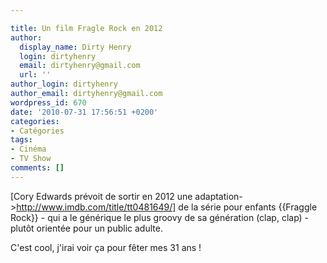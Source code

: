 ```yaml
---

title: Un film Fragle Rock en 2012
author:
  display_name: Dirty Henry
  login: dirtyhenry
  email: dirtyhenry@gmail.com
  url: ''
author_login: dirtyhenry
author_email: dirtyhenry@gmail.com
wordpress_id: 670
date: '2010-07-31 17:56:51 +0200'
categories:
- Catégories
tags:
- Cinéma
- TV Show
comments: []
---
```

[Cory Edwards prévoit de sortir en 2012 une adaptation->http://www.imdb.com/title/tt0481649/] de la série pour enfants {{Fraggle Rock}} - qui a le générique le plus groovy de sa génération (clap, clap) - plutôt orientée pour un public adulte.

C'est cool, j'irai voir ça pour fêter mes 31 ans !

<object width="500" height="400"><param name="movie" value="http://www.youtube.com/v/6dXFWL7l7A0&amp;hl=fr_FR&amp;fs=1"></param><param name="allowFullScreen" value="true"></param><param name="allowscriptaccess" value="always"></param><embed src="http://www.youtube.com/v/6dXFWL7l7A0&amp;hl=fr_FR&amp;fs=1" type="application/x-shockwave-flash" allowscriptaccess="always" allowfullscreen="true" width="500" height="400"></embed></object>
